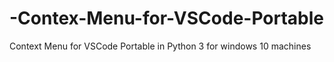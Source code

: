 # -Contex-Menu-for-VSCode-Portable
Context Menu for VSCode Portable in Python 3 for windows 10 machines
